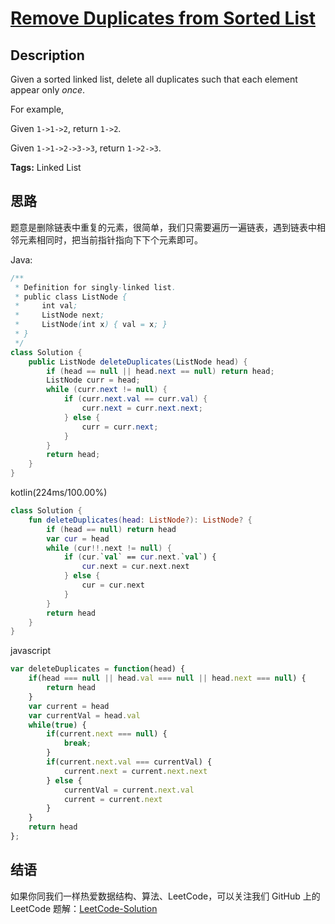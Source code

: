 # [Remove Duplicates from Sorted List][title]

## Description

Given a sorted linked list, delete all duplicates such that each element appear only *once*.

For example,

Given `1->1->2`, return `1->2`.

Given `1->1->2->3->3`, return `1->2->3`.

**Tags:** Linked List


## 思路

题意是删除链表中重复的元素，很简单，我们只需要遍历一遍链表，遇到链表中相邻元素相同时，把当前指针指向下下个元素即可。

Java:
```java
/**
 * Definition for singly-linked list.
 * public class ListNode {
 *     int val;
 *     ListNode next;
 *     ListNode(int x) { val = x; }
 * }
 */
class Solution {
    public ListNode deleteDuplicates(ListNode head) {
        if (head == null || head.next == null) return head;
        ListNode curr = head;
        while (curr.next != null) {
            if (curr.next.val == curr.val) {
                curr.next = curr.next.next;
            } else {
                curr = curr.next;
            }
        }
        return head;
    }
}
```

kotlin(224ms/100.00%)
```kotlin
class Solution {
    fun deleteDuplicates(head: ListNode?): ListNode? {
        if (head == null) return head
        var cur = head
        while (cur!!.next != null) {
            if (cur.`val` == cur.next.`val`) {
                cur.next = cur.next.next
            } else {
                cur = cur.next
            }
        }
        return head
    }
}
```

javascript
```javascript
var deleteDuplicates = function(head) {
    if(head === null || head.val === null || head.next === null) {
        return head
    }
    var current = head
    var currentVal = head.val
    while(true) {
        if(current.next === null) {
            break;
        }
        if(current.next.val === currentVal) {
            current.next = current.next.next
        } else {
            currentVal = current.next.val
            current = current.next
        }
    }
    return head
};
```
## 结语

如果你同我们一样热爱数据结构、算法、LeetCode，可以关注我们 GitHub 上的 LeetCode 题解：[LeetCode-Solution][ls]



[title]: https://leetcode.com/problems/remove-duplicates-from-sorted-list
[ls]: https://github.com/RichCodersAndMe/LeetCode-Solution
